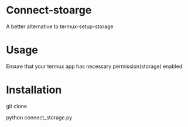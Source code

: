 # Connect-stoarge  
A better alternative to termux-setup-storage  

# Usage  
Ensure that your termux app has necessary permission(storage) enabled  

# Installation  
git clone   

python connect_storage.py

